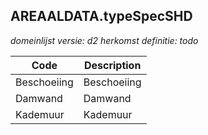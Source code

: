 ## AREAALDATA.typeSpecSHD

*domeinlijst versie: d2* *herkomst definitie: todo*

 |Code |Description	|
|	---	|	---	|
| Beschoeiing | Beschoeiing |
| Damwand | Damwand |
| Kademuur | Kademuur |
